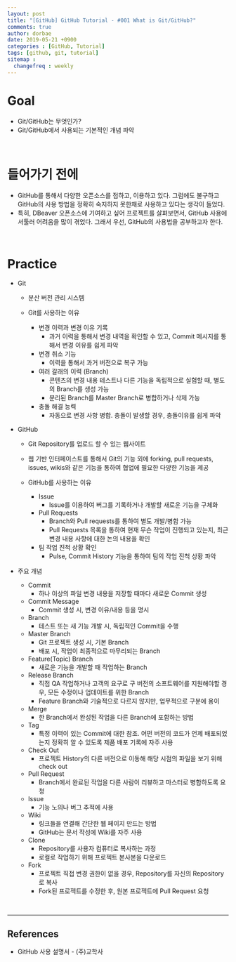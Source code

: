 ```yaml
---
layout: post
title: "[GitHub] GitHub Tutorial - #001 What is Git/GitHub?"
comments: true
author: dorbae
date: 2019-05-21 +0900
categories : [GitHub, Tutorial]
tags: [github, git, tutorial]
sitemap :
  changefreq : weekly
---
```


# Goal
* Git/GitHub는 무엇인가?
* Git/GitHub에서 사용되는 기본적인 개념 파악

<br/>

# 들어가기 전에
* GitHub를 통해서 다양한 오픈소스를 접하고, 이용하고 있다. 그럼에도 불구하고 GitHub의 사용 방법을 정확히 숙지하지 못한채로 사용하고 있다는 생각이 들었다.
* 특히, DBeaver 오픈소스에 기여하고 싶어 프로젝트를 살펴보면서, GitHub 사용에 서툴러 어려움을 많이 겪었다. 그래서 우선, GitHub의 사용법을 공부하고자 한다.

<br />

# Practice
* Git
    * 분산 버전 관리 시스템

    * Git를 사용하는 이유
        * 변경 이력과 변경 이유 기록
            * 과거 이력을 통해서 변경 내역을 확인할 수 있고, Commit 메시지를 통해서 변경 이유를 쉽게 파악
        * 변경 취소 기능
            * 이력을 통해서 과거 버전으로 복구 가능
        * 여러 갈래의 이력 (Branch)
            * 콘텐츠의 변경 내용 테스트나 다른 기능을 독립적으로 실험할 때, 별도의 Branch를 생성 가능
            * 분리된 Branch를 Master Branch로 병합하거나 삭제 가능
        * 충돌 해결 능력
            * 자동으로 변경 사항 병합. 충돌이 발생할 경우, 충돌이유를 쉽게 파악
        
* GitHub
    * Git Repository를 업로드 할 수 있는 웹사이트
    * 웹 기반 인터페이스트를 통해서 Git의 기능 외에 forking, pull requests, issues, wikis와 같은 기능을 통하여 협업에 필요한 다양한 기능을 제공

    * GitHub를 사용하는 이유
        * Issue
            * Issue를 이용하여 버그를 기록하거나 개발할 새로운 기능을 구체화
        * Pull Requests
            * Branch와 Pull requests를 통하여 별도 개발/병합 가능
            * Pull Requests 목록을 통하여 현재 무슨 작업이 진행되고 있는지, 최근 변경 내용 사항에 대한 논의 내용을 확인
        * 팀 작업 진척 상황 확인
            * Pulse, Commit History 기능을 통하여 팀의 작업 진척 상황 파악

* 주요 개념
    * Commit
        * 하나 이상의 파일 변경 내용을 저장할 때마다 새로운 Commit 생성
    * Commit Message
        * Commit 생성 시, 변경 이유/내용 등을 명시
    * Branch
        * 테스트 또는 새 기능 개발 시, 독립적인 Commit을 수행
    * Master Branch
        * Git 프로젝트 생성 시, 기본 Branch
        * 배포 시, 작업이 최종적으로 마무리되는 Branch
    * Feature(Topic) Branch
        * 새로운 기능을 개발할 때 작업하는 Branch
    * Release Branch
        * 직접 QA 작업하거나 고객의 요구로 구 버전의 소프트웨어를 지원해야할 경우, 모든 수정이나 업데이트를 위한 Branch
        * Feature Branch와 기술적으로 다르지 않지만, 업무적으로 구분에 용이
    * Merge
        * 한 Branch에서 완성된 작업을 다른 Branch에 포함하는 방법
    * Tag
        * 특정 이력이 있는 Commit에 대한 참조. 어떤 버전의 코드가 언제 배포되었는지 정확히 알 수 있도록 제품 배포 기록에 자주 사용
    * Check Out
        * 프로젝트 History의 다른 버전으로 이동해 해당 시점의 파일을 보기 위해 check out
    * Pull Request
        * Branch에서 완료된 작업을 다른 사람이 리뷰하고 마스터로 병합하도록 요청
    * Issue
        * 기능 노의나 버그 추적에 사용
    * Wiki
        * 링크들을 연결해 간단한 웹 페이지 만드는 방법
        * GitHub는 문서 작성에 Wiki를 자주 사용
    * Clone
        * Repository를 사용자 컴퓨터로 복사하는 과정
        * 로컬로 작업하기 위해 프로젝트 본사본을 다운로드
    * Fork
        * 프로젝트 직접 변경 권한이 없을 경우, Repository를 자신의 Repository로 복사
        * Fork된 프로젝트를 수정한 후, 원본 프로젝트에 Pull Request 요청

<br />

-------------

## References
* GitHub 사용 설명서 - (주)교학사